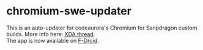 # chromium-swe-updater
This is an auto-updater for codeaurora's Chromium for Sanpdragon custom builds. More info here: [XDA thread](https://forum.xda-developers.com/android/apps-games/app-code-aurora-s-chromium-swe-browser-t3603932/). \
The app is now available on [F-Droid](https://f-droid.org/repository/browse/?fdfilter=chromium&fdid=chromiumupdater.bamless.com.chromiumsweupdater).
